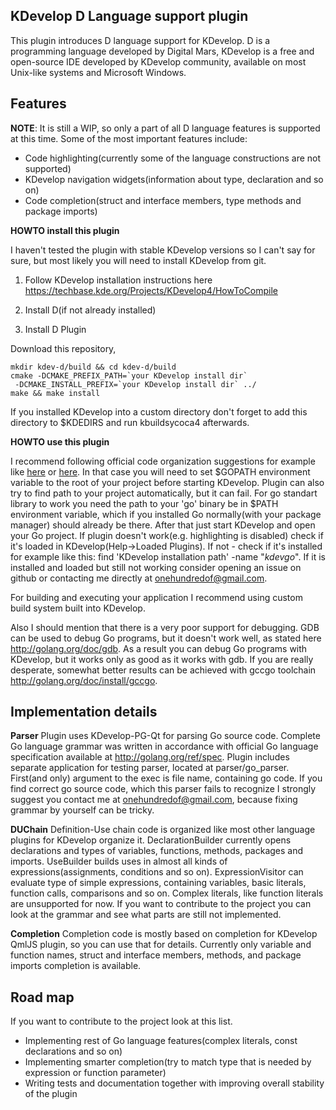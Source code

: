 KDevelop D Language support plugin
-------------------------------------------------

This plugin introduces D language support for KDevelop. D is a programming language developed by Digital Mars, KDevelop is a free and open-source IDE developed by KDevelop community, available on most Unix-like systems and Microsoft Windows.

Features
--------------------
**NOTE**: It is still a WIP, so only a part of all D language features is supported at this time. 
Some of the most important features include:
 -   Code highlighting(currently some of the language constructions are not supported)
 -   KDevelop navigation widgets(information about type, declaration and so on)
 -   Code completion(struct and interface members, type methods and package imports)

**HOWTO install this plugin**

I haven't tested the plugin with stable KDevelop versions so I can't say for sure, but most likely you will need to install KDevelop from git.

1) Follow KDevelop installation instructions here https://techbase.kde.org/Projects/KDevelop4/HowToCompile

3) Install D(if not already installed)

4) Install D Plugin

Download this repository,
``` 
mkdir kdev-d/build && cd kdev-d/build
cmake -DCMAKE_PREFIX_PATH=`your KDevelop install dir` 
 -DCMAKE_INSTALL_PREFIX=`your KDevelop install dir` ../
make && make install
```

If you installed KDevelop into a custom directory don't forget to add this directory to $KDEDIRS and run kbuildsycoca4 afterwards.

**HOWTO use this plugin**

I recommend following official code organization suggestions for example like [here](http://dlang.org/doc/code.html) or [here](http://www.youtube.com/watch?v=XCsL89YtqCs). In that case you will need to set $GOPATH environment variable to the root of your project before starting KDevelop. Plugin can also try to find path to your project automatically, but it can fail. For go standart library to work you need the path to your 'go' binary be in $PATH environment variable, which if you installed Go normally(with your package manager) should already be there. After that just start KDevelop and open your Go project. If plugin doesn't work(e.g. highlighting is disabled) check if it's loaded in KDevelop(Help->Loaded Plugins). If not - check if it's installed for example like this: find 'KDevelop installation path' -name "*kdevgo*". If it is installed and loaded but still not working consider opening an issue on github or contacting me directly at onehundredof@gmail.com.

For building and executing your application I recommend using custom build system built into KDevelop.

Also I should mention that there is a very poor support for debugging. GDB can be used to debug Go programs, but it doesn't work well, as stated here http://golang.org/doc/gdb. As a result you can debug Go programs with KDevelop, but it works only as good as it works with gdb. If you are really desperate, somewhat better results can be achieved with gccgo toolchain http://golang.org/doc/install/gccgo.


Implementation details
---------------------------
**Parser**
Plugin uses KDevelop-PG-Qt for parsing Go source code. Complete Go language grammar was written in accordance with official Go language specification available at http://golang.org/ref/spec. Plugin includes separate application for testing parser, located at parser/go_parser. First(and only) argument to the exec is file name, containing go code. If you find correct go source code, which this parser fails to recognize I strongly suggest you contact me at  onehundredof@gmail.com, because fixing grammar by yourself can be tricky.

**DUChain**
Definition-Use chain code is organized like most other language plugins for KDevelop organize it. DeclarationBuilder currently opens declarations and types of variables, functions, methods, packages and imports. UseBuilder builds uses in almost all kinds of expressions(assignments, conditions and so on). ExpressionVisitor can evaluate type of simple expressions, containing variables, basic literals, function calls, comparisons and so on. Complex literals, like function literals are unsupported for now. If you want to contribute to the project you can look at the grammar and see what parts are still not implemented.

**Completion**
Completion code is mostly based on completion for KDevelop QmlJS plugin, so you can use that for details. Currently only variable and function names, struct and interface members, methods, and package imports completion is available.

Road map
-----------------------
If you want to contribute to the project look at this list.
- Implementing rest of Go language features(complex literals, const declarations and so on)
- Implementing smarter completion(try to match type that is needed by expression or function parameter)
- Writing tests and documentation together with improving overall stability of the plugin
